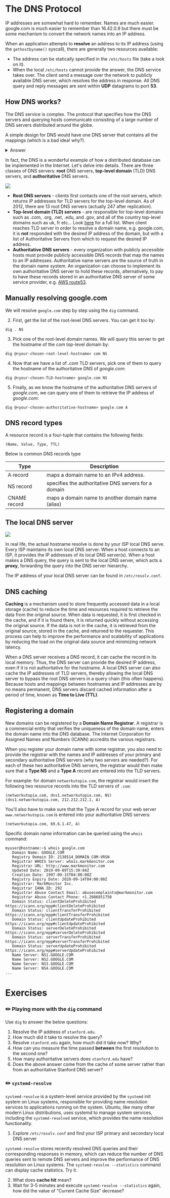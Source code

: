 # The DNS Protocol

IP addresses are somewhat hard to remember. 
Names are much easier. google.com is much easier to remember than 16.42.0.9 but there must be some mechanism to convert the network names into an IP address.

When an application attempts to **resolve** an address to its IP address (using the `gethostbyname()` syscall), there are generally two resources available:

- The address can be statically specified in the `/etc/hosts` file (take a look on it).
- When the local `/etc/hosts` cannot provide the answer, the DNS service takes over. The client send a message over the network to publicly available DNS server, which resolves the address in response. All DNS query and reply messages are sent within **UDP** datagrams to port **53**. 

## How DNS works?

The DNS service is complex.
The protocol that specifies how the DNS servers and querying hosts communicate consisting of a large number of DNS servers distributed around the globe.

A simple design for DNS would have one DNS server that contains all the mappings (which is a bad idea! why?). 

<details>
  <summary>Answer</summary>

- Single point of failure
- High traffic volume
- Distant centralized DB
- Maintenance

</details>

In fact, the DNS is a wonderful example of how a distributed database can be implemented in the Internet. Let's delve into details.
There are three classes of DNS servers: **root** DNS servers, **top-level domain** (TLD) DNS servers, and **authoritative** DNS servers.

![][networking_dns-levels]

- **Root DNS servers** - clients first contacts one of the root servers, which returns IP addresses for TLD servers for the top-level domain. As of 2012, there are 13 root DNS servers (actually 247 after replication).
- **Top-level domain (TLD) servers** - are responsible for top-level domains such as .com, .org, .net, .edu, and .gov, and all of the country top-level domains such as uk, fr etc... Look [here](https://www.iana.org/domains/root/db) for a full list. When client reaches TLD server in order to resolve a domain name, e.g. google.com, it is **not** responded with the desired IP address of the domain, but with a list of Authoritative Servers from which to request the desired IP address.
- **Authoritative DNS servers** - every organization with publicly accessible hosts must provide publicly accessible DNS records that map the names to an IP addresses. Authoritative name servers are the source of truth in the domain name system. An organization can choose to implement its own authoritative DNS server to hold these records, alternatively, to pay to have these records stored in an authoritative DNS server of some service provider, e.g. [AWS route53](https://docs.aws.amazon.com/Route53/latest/DeveloperGuide/domain-register.html).


## Manually resolving google.com

We will resolve `google.com` step by step using the `dig` command.

2. First, get the list of the root-level DNS servers. You can get it too by:
```shell
dig . NS
```

3. Pick one of the root-level domain names. We will query this server to get the hostname of the *com* top-level domain by:
```shell
dig @<your-chosen-root-level-hostname> com NS
`````

4. Now that we have a list of *.com* TLD servers, pick one of them to query the hostname of the authoritative DNS of *google.com*:
```shell
dig @<your-chosen-TLD-hostname> google.com NS
```

5. Finally, as we know the hostname of the authoritative DNS servers of *google.com*, we can query one of them to retrieve the IP address of *google.com*:

```shell
dig @<your-chosen-authoritative-hostname> google.com A
```

## DNS record types

A resource record is a four-tuple that contains the following fields:

```text
(Name, Value, Type, TTL)
```

Below is common DNS records type

| Type         | Description                                          |
|--------------|------------------------------------------------------|
| A record     | maps a domain name to an IPv4 address.               |
| NS record    | specifies the authoritative DNS servers for a domain |
| CNAME record | maps a domain name to another domain name (alias)    |

## The local DNS server 

![][networking_resolve-google]

In real life, the actual hostname resolve is done by your ISP local DNS serve. 
Every ISP maintains its own local DNS server. When a host connects to an ISP, it provides the IP addresses of its local DNS server(s).
When a host makes a DNS query, the query is sent to the local DNS server, which acts a **proxy**, forwarding the query into the DNS server hierarchy.

The IP address of your local DNS server can be found in `/etc/resolv.conf`.

## DNS caching 

**Caching** is a mechanism used to store frequently accessed data in a local storage (cache) to reduce the time and resources required to retrieve the data from the original source.
When data is requested, it is first checked in the cache, and if it is found there, it is returned quickly without accessing the original source.
If the data is not in the cache, it is retrieved from the original source, stored in the cache, and returned to the requester.
This process can help to improve the performance and scalability of applications by reducing the load on the original data source and minimizing network latency.

When a DNS server receives a DNS record, it can cache the record in its local memory. Thus, the DNS server can provide the desired IP address, even if it is not authoritative for the hostname.
A local DNS server can also cache the IP addresses of TLD servers, thereby allowing the local DNS server to bypass the root DNS servers in a query chain (this often happens).
Because hosts and mappings between hostnames and IP addresses are by no means permanent, DNS servers discard cached information after a period of time, known as **Time to Live (TTL)**.

## Registering a domain

New domains can be registered by a **Domain Name Registrar**.
A registrar is a commercial entity that verifies the uniqueness of the domain name, enters the domain name into the DNS database.
The Internet Corporation for Assigned Names and Numbers (ICANN) accredits the various registrars. 

When you register your domain name with some registrar, you also need to provide the registrar with the names and IP addresses of your primary and secondary authoritative DNS servers (why two servers are needed?).
For each of these two authoritative DNS servers, the registrar would then make sure that a **Type NS** and a **Type A** record are entered into the TLD servers.

For example: for domain `networkutopia.com`, the registrar would insert the following two resource records into the TLD servers of `.com`:

```text
(networkutopia.com, dns1.networkutopia.com, NS)
(dns1.networkutopia.com, 212.212.212.1, A)
```

You'll also have to make sure that the Type A record for your web server `www.networkutopia.com` is entered into your authoritative DNS servers:
```text
(networkutopia.com, 69.6.1.47, A)
```


Specific domain name information can be queried using the `whois` command:

```console 
myuser@hostname:~$ whois google.com
   Domain Name: GOOGLE.COM
   Registry Domain ID: 2138514_DOMAIN_COM-VRSN
   Registrar WHOIS Server: whois.markmonitor.com
   Registrar URL: http://www.markmonitor.com
   Updated Date: 2019-09-09T15:39:04Z
   Creation Date: 1997-09-15T04:00:00Z
   Registry Expiry Date: 2028-09-14T04:00:00Z
   Registrar: MarkMonitor Inc.
   Registrar IANA ID: 292
   Registrar Abuse Contact Email: abusecomplaints@markmonitor.com
   Registrar Abuse Contact Phone: +1.2086851750
   Domain Status: clientDeleteProhibited https://icann.org/epp#clientDeleteProhibited
   Domain Status: clientTransferProhibited https://icann.org/epp#clientTransferProhibited
   Domain Status: clientUpdateProhibited https://icann.org/epp#clientUpdateProhibited
   Domain Status: serverDeleteProhibited https://icann.org/epp#serverDeleteProhibited
   Domain Status: serverTransferProhibited https://icann.org/epp#serverTransferProhibited
   Domain Status: serverUpdateProhibited https://icann.org/epp#serverUpdateProhibited
   Name Server: NS1.GOOGLE.COM
   Name Server: NS2.GOOGLE.COM
   Name Server: NS3.GOOGLE.COM
   Name Server: NS4.GOOGLE.COM
...
```


# Exercises

### :pencil2: Playing more with the `dig` command

Use `dig` to answer the below questions:

1. Resolve the IP address of `stanford.edu`.
2. How much did it take to resolve the query?
3. Resolve `stanford.edu` again, how much did it take now? Why?
4. How can you measure the time passed **between** the first resolution to the second one?
5. How many authoritative servers does `stanford.edu` have?
6. Does the above answer come from the cache of some server rather than from an authoritative Stanford DNS server?

### :pencil2: `systemd-resolve`

`systemd-resolve` is a system-level service provided by the `systemd` init system on Linux systems, responsible for providing name resolution services to applications running on the system. Ubuntu, like many other modern Linux distributions, uses systemd to manage system services, including the `systemd-resolved` service, which provides the name resolution functionality.

1. Explore `/etc/resolv.conf` and find your ISP primary and secondary local DNS server

`systemd-resolve` stores recently resolved DNS queries and their corresponding responses in memory, which can reduce the number of DNS queries sent to remote DNS servers and improve the performance of DNS resolution on Linux systems. The `systemd-resolve --statistics` command can display cache statistics. Try it.

2. What does **cache hit** mean?  
3. Wait for 3-5 minutes and execute `systemd-resolve --statistics` again, how did the value of “Current Cache Size” decrease?


[networking_dns-levels]: https://alonitac.github.io/DevOpsTheHardWay/img/networking_dns-levels.png
[networking_resolve-google]: https://alonitac.github.io/DevOpsTheHardWay/img/networking_resolve-google.png
